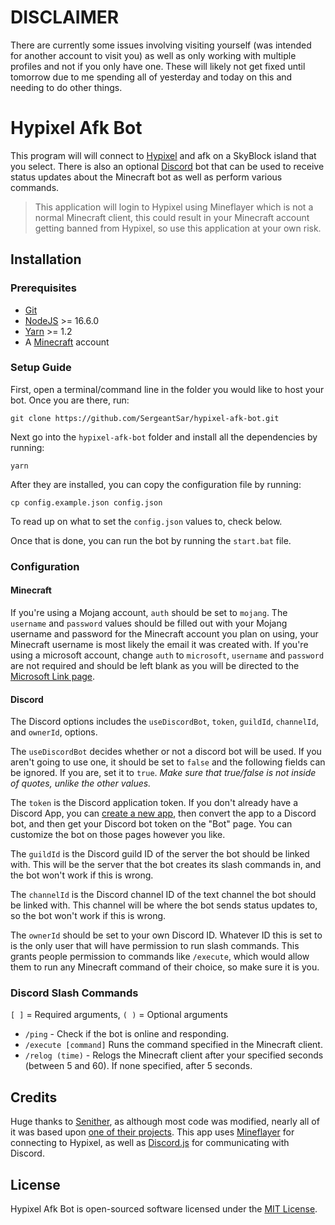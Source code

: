 # DISCLAIMER
There are currently some issues involving visiting yourself (was intended for another account to visit you) as well as only working with multiple profiles and not if you only have one. These will likely not get fixed until tomorrow due to me spending all of yesterday and today on this and needing to do other things.

# Hypixel Afk Bot

This program will will connect to [Hypixel](https://hypixel.net) and afk on a SkyBlock island that you select. There is also an optional [Discord](https://discord.com) bot that can be used to receive status updates about the Minecraft bot as well as perform various commands.

> This application will login to Hypixel using Mineflayer which is not a normal Minecraft client, this could result in your Minecraft account getting banned from Hypixel, so use this application at your own risk.

## Installation

### Prerequisites

- [Git](https://git-scm.com/downloads)
- [NodeJS](https://nodejs.org) >= 16.6.0
- [Yarn](https://classic.yarnpkg.com/en/docs/install#:~:text=Once%20you%20have,install%20--global%20yarn) >= 1.2
- A [Minecraft](https://www.minecraft.net/en-us/store/minecraft-java-edition) account

### Setup Guide

First, open a terminal/command line in the folder you would like to host your bot.
Once you are there, run:

    git clone https://github.com/SergeantSar/hypixel-afk-bot.git

Next go into the `hypixel-afk-bot` folder and install all the dependencies by running:

    yarn

After they are installed, you can copy the configuration file by running:

    cp config.example.json config.json

To read up on what to set the `config.json` values to, check below.

Once that is done, you can run the bot by running the `start.bat` file.

### Configuration

#### Minecraft

If you're using a Mojang account, `auth` should be set to `mojang`. The `username` and `password` values should be filled out with your Mojang username and password for the Minecraft account you plan on using, your Minecraft username is most likely the email it was created with. If you're using a microsoft account, change `auth` to `microsoft`, `username` and `password` are not required and should be left blank as you will be directed to the [Microsoft Link page](https://www.microsoft.com/link).

#### Discord

The Discord options includes the `useDiscordBot`, `token`, `guildId`, `channelId`, and `ownerId`, options.

The `useDiscordBot` decides whether or not a discord bot will be used. If you aren't going to use one, it should be set to `false` and the following fields can be ignored. If you are, set it to `true`.  *Make sure that true/false is not inside of quotes, unlike the other values.*

The `token` is the Discord application token. If you don't already have a Discord App, you can [create a new app](https://discord.com/developers/applications), then convert the app to a Discord bot, and then get your Discord bot token on the "Bot" page. You can customize the bot on those pages however you like.

The `guildId` is the Discord guild ID of the server the bot should be linked with. This will be the server that the bot creates its slash commands in, and the bot won't work if this is wrong. 

The `channelId` is the Discord channel ID of the text channel the bot should be linked with. This channel will be where the bot sends status updates to, so the bot won't work if this is wrong. 

The `ownerId` should be set to your own Discord ID. Whatever ID this is set to is the only user that will have permission to run slash commands. This grants people permission to commands like `/execute`, which would allow them to run any Minecraft command of their choice, so make sure it is you.

### Discord Slash Commands

`[ ]` = Required arguments, `( )` = Optional arguments

- `/ping` - Check if the bot is online and responding.
- `/execute [command]` Runs the command specified in the Minecraft client.
- `/relog (time)` - Relogs the Minecraft client after your specified seconds (between 5 and 60). If none specified, after 5 seconds.

## Credits

Huge thanks to [Senither](https://senither.com/), as although most code was modified, nearly all of it was based upon [one of their projects](https://github.com/Senither/hypixel-discord-chat-bridge).
This app uses [Mineflayer](https://github.com/PrismarineJS/mineflayer) for connecting to Hypixel, as well as [Discord.js](https://github.com/discordjs/discord.js) for communicating with Discord.

## License

Hypixel Afk Bot is open-sourced software licensed under the [MIT License](https://opensource.org/licenses/MIT).